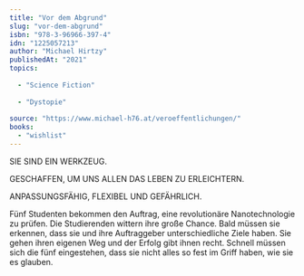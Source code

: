 ```yaml
---
title: "Vor dem Abgrund"
slug: "vor-dem-abgrund"
isbn: "978-3-96966-397-4"
idn: "1225057213"
author: "Michael Hirtzy"
publishedAt: "2021"
topics:
  
  - "Science Fiction"
    
  - "Dystopie"
    
source: "https://www.michael-h76.at/veroeffentlichungen/"
books: 
  - "wishlist"
---
```

SIE SIND EIN WERKZEUG.

GESCHAFFEN, UM UNS ALLEN
DAS LEBEN ZU ERLEICHTERN.

ANPASSUNGSFÄHIG, FLEXIBEL
UND GEFÄHRLICH.

Fünf Studenten bekommen den Auftrag, eine revolutionäre Nanotechnologie zu 
prüfen. Die Studierenden wittern ihre große Chance.
Bald müssen sie erkennen, dass sie und ihre Auftraggeber unterschiedliche 
Ziele haben. Sie gehen ihren eigenen Weg und der Erfolg gibt ihnen recht.
Schnell müssen sich die fünf eingestehen, dass sie nicht alles so fest im 
Griff haben, wie sie es glauben.